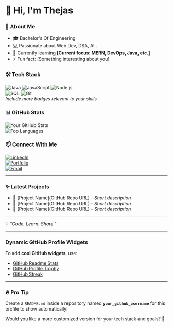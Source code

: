# 👋 Hi, I'm Thejas  

### 🚀 About Me  
- 🎓 Bachelor's Of Engineering   
- 💻 Passionate about  Web Dev, DSA, AI .
- 🌱 Currently learning **[Current focus: MERN, DevOps, Java, etc.]**  
- ⚡ Fun fact: [Something interesting about you]  

### 🛠 Tech Stack  
![Java](https://img.shields.io/badge/Java-%23ED8B00.svg?style=for-the-badge&logo=java&logoColor=white) 
![JavaScript](https://img.shields.io/badge/JavaScript-%23F7DF1E.svg?style=for-the-badge&logo=javascript&logoColor=black) 
![Node.js](https://img.shields.io/badge/Node.js-%23339933.svg?style=for-the-badge&logo=nodedotjs&logoColor=white)  
![SQL](https://img.shields.io/badge/SQL-%23CC2927.svg?style=for-the-badge&logo=databricks&logoColor=white) 
![Git](https://img.shields.io/badge/Git-%23F05033.svg?style=for-the-badge&logo=git&logoColor=white)  
*Include more badges relevant to your skills*  

### 📊 GitHub Stats  
![Your GitHub Stats](https://github-readme-stats.vercel.app/api?username=YourGitHubUsername&show_icons=true&theme=radical)  
![Top Languages](https://github-readme-stats.vercel.app/api/top-langs/?username=YourGitHubUsername&layout=compact&theme=radical)  

### 📫 Connect With Me  
[![LinkedIn](https://img.shields.io/badge/LinkedIn-%230077B5.svg?style=for-the-badge&logo=linkedin&logoColor=white)](https://linkedin.com/in/YourLinkedIn)  
[![Portfolio](https://img.shields.io/badge/Portfolio-%23FF5722.svg?style=for-the-badge&logo=react&logoColor=white)](https://yourportfolio.com)  
[![Email](https://img.shields.io/badge/Email-%23D14836.svg?style=for-the-badge&logo=gmail&logoColor=white)](mailto:youremail@gmail.com)  

---

### ✨ Latest Projects  
- 🔹 [Project Name](GitHub Repo URL) – *Short description*  
- 🔹 [Project Name](GitHub Repo URL) – *Short description*  
- 🔹 [Project Name](GitHub Repo URL) – *Short description*  

---

💡 *"Code. Learn. Share."*  

---

### Dynamic GitHub Profile Widgets  
To add **cool GitHub widgets**, use:  
- [GitHub Readme Stats](https://github.com/anuraghazra/github-readme-stats)  
- [GitHub Profile Trophy](https://github.com/ryo-ma/github-profile-trophy)  
- [GitHub Streak](https://github.com/DenverCoder1/github-readme-streak-stats)  

---

### 🔥 Pro Tip  
Create a `README.md` inside a repository named **`your_github_username`** for this profile to show automatically!  

Would you like a more customized version for your tech stack and goals? 🚀
